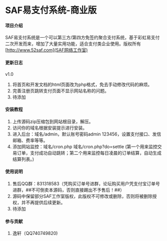 # SAF易支付系统-商业版

#### 项目介绍
SAF易支付系统是一个可以第三方/第四方免签约聚合支付系统，基于彩虹易支付二次开发而来，增加了大量实用功能，适合支付类企业使用。版权所有 [http://www.52saf.com](SAF网络工作室)

#### 更新日志
v1.0 
1. 将首页和开发文档的html页面改为php格式，免去手动修改代码的麻烦。
2. 完善注册页跳转支付页面不显示网站名称的问题。
3. 待添加

#### 安装教程

1. 上传源码zip压缩包到网站根目录，解压。
2. 访问你的域名根据安装提示进行安装。
3. 进入后台：域名/admin，默认账号密码admin 123456，设置支付接口、发信邮箱、费率等等。
4. 添加网站监控：域名/cron.php 域名/cron.php?do=settle (第一个用来监控交易订单，支付成功自动跳转；第二个用来监控每日凌晨的订单结算，自动生成结算列表。)

#### 使用说明

1. 售后QQ群：831318583（凭购买订单号进群，论坛购买用户凭支付宝订单号进群，##不可倒卖本源码，否则直接踢出不予售后！##）
2. 源码中保留部分SAF工作室版权，此版权不可修改或删除，否则将被删除授权，并不再提供后续更新。
3. 待添加

#### 参与贡献

1. 逸轩（QQ740749820)

